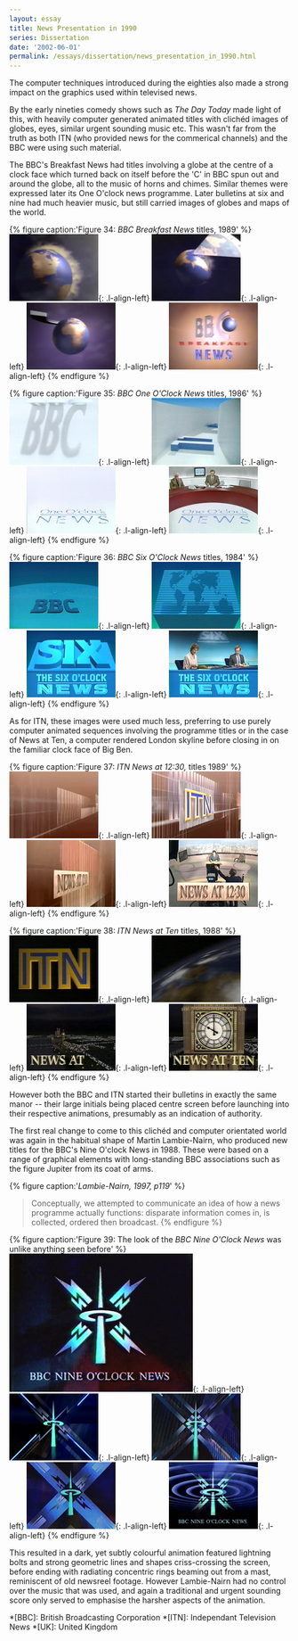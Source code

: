 ```yaml
---
layout: essay
title: News Presentation in 1990
series: Dissertation
date: '2002-06-01'
permalink: /essays/dissertation/news_presentation_in_1990.html
---
```

The computer techniques introduced during the eighties also made a strong impact on the graphics used within televised news.

By the early nineties comedy shows such as <cite>The Day Today</cite> made light of this, with heavily computer generated animated titles with clichéd images of globes, eyes, similar urgent sounding music etc. This wasn't far from the truth as both ITN (who provided news for the commerical channels) and the BBC were using such material.

The BBC's Breakfast News had titles involving a globe at the centre of a clock face which turned back on itself before the 'C' in BBC spun out and around the globe, all to the music of horns and chimes. Similar themes were expressed later its One O'clock news programme. Later bulletins at six and nine had much heavier music, but still carried images of globes and maps of the world.

{% figure caption:'Figure 34: <cite>BBC Breakfast News</cite> titles, 1989' %}
!['BBC Breakfast News' titles, 1989](/assets/images/essays/dissertation/figure-34a.png){: .l-align-left}
!['BBC Breakfast News' titles, 1989](/assets/images/essays/dissertation/figure-34b.png){: .l-align-left}
!['BBC Breakfast News' titles, 1989](/assets/images/essays/dissertation/figure-34c.png){: .l-align-left}
!['BBC Breakfast News' titles, 1989](/assets/images/essays/dissertation/figure-34d.png){: .l-align-left}
{% endfigure %}

{% figure caption:'Figure 35: <cite>BBC One O'Clock News</cite> titles, 1986' %}
!['BBC One O'Clock News' titles, 1986](/assets/images/essays/dissertation/figure-35a.png){: .l-align-left}
!['BBC One O'Clock News' titles, 1986](/assets/images/essays/dissertation/figure-35b.png){: .l-align-left}
!['BBC One O'Clock News' titles, 1986](/assets/images/essays/dissertation/figure-35c.png){: .l-align-left}
!['BBC One O'Clock News' titles, 1986](/assets/images/essays/dissertation/figure-35d.png){: .l-align-left}
{% endfigure %}

{% figure caption:'Figure 36: <cite>BBC Six O'Clock News</cite> titles, 1984' %}
!['BBC Six O'Clock News' titles, 1984](/assets/images/essays/dissertation/figure-36a.png){: .l-align-left}
!['BBC Six O'Clock News' titles, 1984](/assets/images/essays/dissertation/figure-36b.png){: .l-align-left}
!['BBC Six O'Clock News' titles, 1984](/assets/images/essays/dissertation/figure-36c.png){: .l-align-left}
!['BBC Six O'Clock News' titles, 1984](/assets/images/essays/dissertation/figure-36d.png){: .l-align-left}
{% endfigure %}

As for ITN, these images were used much less, preferring to use purely computer animated sequences involving the programme titles or in the case of News at Ten, a computer rendered London skyline before closing in on the familiar clock face of Big Ben.

{% figure caption:'Figure 37: <cite>ITN News at 12:30,</cite> titles 1989' %}
!['ITN News at 12:30' titles, 1989](/assets/images/essays/dissertation/figure-37a.png){: .l-align-left}
!['ITN News at 12:30' titles, 1989](/assets/images/essays/dissertation/figure-37b.png){: .l-align-left}
!['ITN News at 12:30' titles, 1989](/assets/images/essays/dissertation/figure-37c.png){: .l-align-left}
!['ITN News at 12:30' titles, 1989](/assets/images/essays/dissertation/figure-37d.png){: .l-align-left}
{% endfigure %}

{% figure caption:'Figure 38: <cite>ITN News at Ten</cite> titles, 1988' %}
!['ITN News at Ten' titles, 1988](/assets/images/essays/dissertation/figure-38a.png){: .l-align-left}
!['ITN News at Ten' titles, 1988](/assets/images/essays/dissertation/figure-38b.png){: .l-align-left}
!['ITN News at Ten' titles, 1988](/assets/images/essays/dissertation/figure-38c.png){: .l-align-left}
!['ITN News at Ten' titles, 1988](/assets/images/essays/dissertation/figure-38d.png){: .l-align-left}
{% endfigure %}

However both the BBC and ITN started their bulletins in exactly the same manor -- their large initials being placed centre screen before launching into their respective animations, presumably as an indication of authority.

The first real change to come to this clichéd and computer orientated world was again in the habitual shape of Martin Lambie-Nairn, who produced new titles for the BBC's Nine O'clock News in 1988. These were based on a range of graphical elements with long-standing BBC associations such as the figure Jupiter from its coat of arms.

{% figure caption:'<cite>Lambie-Nairn, 1997, p119</cite>' %}
> Conceptually, we attempted to communicate an idea of how a news programme actually functions: disparate information comes in, is collected, ordered then broadcast.
{% endfigure %}

{% figure caption:'Figure 39: The look of the <cite>BBC Nine O'Clock News</cite> was unlike anything seen before' %}
!['BBC Nine O'Clock News', 1988](/assets/images/essays/dissertation/figure-39a.png){: .l-align-left}
!['BBC Nine O'Clock News', 1988](/assets/images/essays/dissertation/figure-39b.png){: .l-align-left}
!['BBC Nine O'Clock News', 1988](/assets/images/essays/dissertation/figure-39c.png){: .l-align-left}
!['BBC Nine O'Clock News', 1988](/assets/images/essays/dissertation/figure-39d.png){: .l-align-left}
!['BBC Nine O'Clock News', 1988](/assets/images/essays/dissertation/figure-39e.png){: .l-align-left}
{% endfigure %}

This resulted in a dark, yet subtly colourful animation featured lightning bolts and strong geometric lines and shapes criss-crossing the screen, before ending with radiating concentric rings beaming out from a mast, reminiscent of old newsreel footage. However Lambie-Nairn had no control over the music that was used, and again a traditional and urgent sounding score only served to emphasise the harsher aspects of the animation.

*[BBC]: British Broadcasting Corporation
*[ITN]: Independant Television News
*[UK]: United Kingdom
